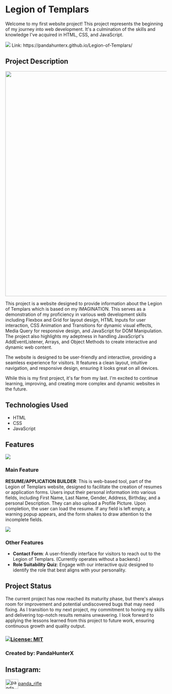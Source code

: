 # Legion of Templars

Welcome to my first website project! This project represents the beginning of my journey into web development. It's a culmination of the skills and knowledge I've acquired in HTML, CSS, and JavaScript.

<img src="https://github-production-user-asset-6210df.s3.amazonaws.com/147257813/295304736-802daf82-a355-49e5-8d3b-7c38239637a4.jpg?X-Amz-Algorithm=AWS4-HMAC-SHA256&X-Amz-Credential=AKIAVCODYLSA53PQK4ZA%2F20240109%2Fus-east-1%2Fs3%2Faws4_request&X-Amz-Date=20240109T183753Z&X-Amz-Expires=300&X-Amz-Signature=31786305f6dc3efd2c403e6881ddf3299a351c501e1c4d0641f469037c2bbf9c&X-Amz-SignedHeaders=host&actor_id=147257813&key_id=0&repo_id=734438766">
Link: https://pandahunterx.github.io/Legion-of-Templars/

## Project Description
<img src="https://github-production-user-asset-6210df.s3.amazonaws.com/147257813/295306049-4fc3066c-f070-4a1e-9350-6a6fb8b26a68.jpg?X-Amz-Algorithm=AWS4-HMAC-SHA256&X-Amz-Credential=AKIAVCODYLSA53PQK4ZA%2F20240109%2Fus-east-1%2Fs3%2Faws4_request&X-Amz-Date=20240109T184337Z&X-Amz-Expires=300&X-Amz-Signature=eeb6df8401051b301b2b904d09d5bff9b69e232c43e59b673e4c92b1846d9c48&X-Amz-SignedHeaders=host&actor_id=147257813&key_id=0&repo_id=734438766" width="700px" align-self="center">

This project is a website designed to provide information about the Legion of Templars which is based on my IMAGINATION. This serves as a demonstration of my proficiency in various web development skills including Flexbox and Grid for layout design, HTML Inputs for user interaction, CSS Animation and Transitions for dynamic visual effects, Media Query for responsive design, and JavaScript for DOM Manipulation. The project also highlights my adeptness in handling JavaScript's AddEventListener, Arrays, and Object Methods to create interactive and dynamic web content.

The website is designed to be user-friendly and interactive, providing a seamless experience for visitors. It features a clean layout, intuitive navigation, and responsive design, ensuring it looks great on all devices.

While this is my first project, it's far from my last. I'm excited to continue learning, improving, and creating more complex and dynamic websites in the future.

## Technologies Used

* HTML
* CSS
* JavaScript

## Features
 <img src="https://github-production-user-asset-6210df.s3.amazonaws.com/147257813/295304019-20f06d0d-bb78-4e94-b632-1b7c119a5007.jpg?X-Amz-Algorithm=AWS4-HMAC-SHA256&X-Amz-Credential=AKIAVCODYLSA53PQK4ZA%2F20240109%2Fus-east-1%2Fs3%2Faws4_request&X-Amz-Date=20240109T183446Z&X-Amz-Expires=300&X-Amz-Signature=54f7186f3f2cfa21b8deddaafdd8f91928a0444616a62a52edb7b20cc337a2e8&X-Amz-SignedHeaders=host&actor_id=147257813&key_id=0&repo_id=734438766">

### Main Feature
 <b>RESUME/APPLICATION BUILDER</b>: This is web-based tool, part of the Legion of Templars website, designed to facilitate the creation of resumes or application forms. Users input their personal information into various fields, including First Name, Last Name, Gender, Address, Birthday, and a personal Description. They can also upload a Profile Picture. Upon completion, the user can load the resume. If any field is left empty, a warning popup appears, and the form shakes to draw attention to the incomplete fields.

 <img src="https://github-production-user-asset-6210df.s3.amazonaws.com/147257813/295302835-83232570-101e-4d72-99d4-a33df1549ffb.jpg?X-Amz-Algorithm=AWS4-HMAC-SHA256&X-Amz-Credential=AKIAVCODYLSA53PQK4ZA%2F20240109%2Fus-east-1%2Fs3%2Faws4_request&X-Amz-Date=20240109T183011Z&X-Amz-Expires=300&X-Amz-Signature=85827c2d14bfbf3713e63b724f87cb9ef58e505b3b847b89db1e9ef76e95c545&X-Amz-SignedHeaders=host&actor_id=147257813&key_id=0&repo_id=734438766"> 
 
### Other Features
* <b>Contact Form</b>: A user-friendly interface for visitors to reach out to the Legion of Templars. (Currently operates without a backend.)
* <b>Role Suitability Quiz</b>: Engage with our interactive quiz designed to identify the role that best aligns with your personality.

## Project Status

The current project has now reached its maturity phase, but there's always room for improvement and potential undiscovered bugs that may need fixing. As I transition to my next project, my commitment to honing my skills and delivering top-notch results remains unwavering. I look forward to applying the lessons learned from this project to future work, ensuring continuous growth and quality output.

### [![License: MIT](https://img.shields.io/badge/License-MIT-yellow.svg)](https://opensource.org/licenses/MIT)
### Created by: PandaHunterX
## Instagram:
<p align="left">
<a href="https://instagram.com/panda_rifle" target="blank"><img align="center" src="https://raw.githubusercontent.com/rahuldkjain/github-profile-readme-generator/master/src/images/icons/Social/instagram.svg" alt="panda_rifle" height="30" width="40" />panda_rifle</a>
</p>
